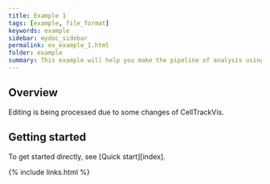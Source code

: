```yaml
---
title: Example 1
tags: [example, file_format]
keywords: example
sidebar: mydoc_sidebar
permalink: ex_example_1.html
folder: example
summary: This example will help you make the pipeline of analysis using CellTrackVis.
---
```


## Overview

Editing is being processed due to some changes of CellTrackVis.

## Getting started

To get started directly, see [Quick start][index].

{% include links.html %}